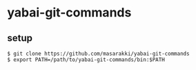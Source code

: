 # yabai-git-commands

## setup

    $ git clone https://github.com/masarakki/yabai-git-commands
    $ export PATH=/path/to/yabai-git-commands/bin:$PATH
